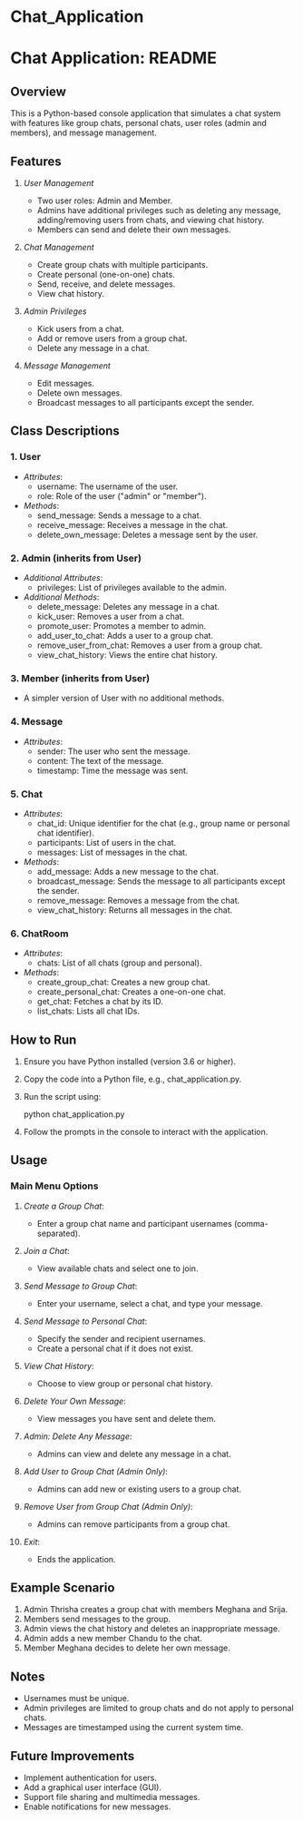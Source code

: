 # Chat_Application
# Chat Application: README

## Overview
This is a Python-based console application that simulates a chat system with features like group chats, personal chats, user roles (admin and members), and message management.

## Features
1. *User Management*
   - Two user roles: Admin and Member.
   - Admins have additional privileges such as deleting any message, adding/removing users from chats, and viewing chat history.
   - Members can send and delete their own messages.

2. *Chat Management*
   - Create group chats with multiple participants.
   - Create personal (one-on-one) chats.
   - Send, receive, and delete messages.
   - View chat history.

3. *Admin Privileges*
   - Kick users from a chat.
   - Add or remove users from a group chat.
   - Delete any message in a chat.

4. *Message Management*
   - Edit messages.
   - Delete own messages.
   - Broadcast messages to all participants except the sender.

## Class Descriptions
### 1. User
- *Attributes*:
  - username: The username of the user.
  - role: Role of the user ("admin" or "member").
- *Methods*:
  - send_message: Sends a message to a chat.
  - receive_message: Receives a message in the chat.
  - delete_own_message: Deletes a message sent by the user.

### 2. Admin (inherits from User)
- *Additional Attributes*:
  - privileges: List of privileges available to the admin.
- *Additional Methods*:
  - delete_message: Deletes any message in a chat.
  - kick_user: Removes a user from a chat.
  - promote_user: Promotes a member to admin.
  - add_user_to_chat: Adds a user to a group chat.
  - remove_user_from_chat: Removes a user from a group chat.
  - view_chat_history: Views the entire chat history.

### 3. Member (inherits from User)
- A simpler version of User with no additional methods.

### 4. Message
- *Attributes*:
  - sender: The user who sent the message.
  - content: The text of the message.
  - timestamp: Time the message was sent.
### 5. Chat
- *Attributes*:
  - chat_id: Unique identifier for the chat (e.g., group name or personal chat identifier).
  - participants: List of users in the chat.
  - messages: List of messages in the chat.
- *Methods*:
  - add_message: Adds a new message to the chat.
  - broadcast_message: Sends the message to all participants except the sender.
  - remove_message: Removes a message from the chat.
  - view_chat_history: Returns all messages in the chat.

### 6. ChatRoom
- *Attributes*:
  - chats: List of all chats (group and personal).
- *Methods*:
  - create_group_chat: Creates a new group chat.
  - create_personal_chat: Creates a one-on-one chat.
  - get_chat: Fetches a chat by its ID.
  - list_chats: Lists all chat IDs.

## How to Run
1. Ensure you have Python installed (version 3.6 or higher).
2. Copy the code into a Python file, e.g., chat_application.py.
3. Run the script using:
   
   python chat_application.py
   
4. Follow the prompts in the console to interact with the application.

## Usage
### Main Menu Options
1. *Create a Group Chat*:
   - Enter a group chat name and participant usernames (comma-separated).

2. *Join a Chat*:
   - View available chats and select one to join.

3. *Send Message to Group Chat*:
   - Enter your username, select a chat, and type your message.

4. *Send Message to Personal Chat*:
   - Specify the sender and recipient usernames.
   - Create a personal chat if it does not exist.

5. *View Chat History*:
   - Choose to view group or personal chat history.

6. *Delete Your Own Message*:
   - View messages you have sent and delete them.

7. *Admin: Delete Any Message*:
   - Admins can view and delete any message in a chat.

8. *Add User to Group Chat (Admin Only)*:
   - Admins can add new or existing users to a group chat.

9. *Remove User from Group Chat (Admin Only)*:
   - Admins can remove participants from a group chat.

10. *Exit*:
    - Ends the application.

## Example Scenario
1. Admin Thrisha creates a group chat with members Meghana and Srija.
2. Members send messages to the group.
3. Admin views the chat history and deletes an inappropriate message.
4. Admin adds a new member Chandu to the chat.
5. Member Meghana decides to delete her own message.

## Notes
- Usernames must be unique.
- Admin privileges are limited to group chats and do not apply to personal chats.
- Messages are timestamped using the current system time.

## Future Improvements
- Implement authentication for users.
- Add a graphical user interface (GUI).
- Support file sharing and multimedia messages.
- Enable notifications for new messages.
